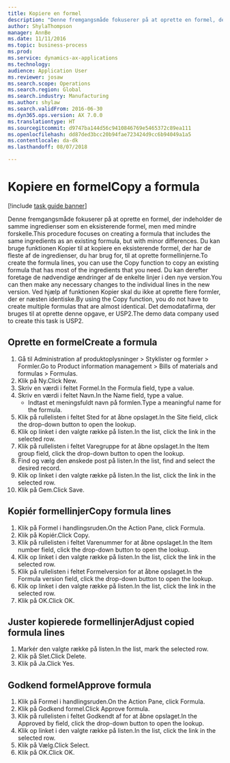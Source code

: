```yaml
--- 
title: Kopiere en formel
description: "Denne fremgangsmåde fokuserer på at oprette en formel, der indeholder de samme ingredienser som en eksisterende formel, men med mindre forskelle."
author: ShylaThompson
manager: AnnBe
ms.date: 11/11/2016
ms.topic: business-process
ms.prod: 
ms.service: dynamics-ax-applications
ms.technology: 
audience: Application User
ms.reviewer: josaw
ms.search.scope: Operations
ms.search.region: Global
ms.search.industry: Manufacturing
ms.author: shylaw
ms.search.validFrom: 2016-06-30
ms.dyn365.ops.version: AX 7.0.0
ms.translationtype: HT
ms.sourcegitcommit: d9747ba144d56c9410846769e5465372c89ea111
ms.openlocfilehash: dd87ded3bcc20b94fae723424d9cc6b94049a1a5
ms.contentlocale: da-dk
ms.lasthandoff: 08/07/2018

---
```

# <a name="copy-a-formula"></a><span data-ttu-id="7bbb7-103">Kopiere en formel</span><span class="sxs-lookup"><span data-stu-id="7bbb7-103">Copy a formula</span></span>

[!include [task guide banner](../../includes/task-guide-banner.md)]

<span data-ttu-id="7bbb7-104">Denne fremgangsmåde fokuserer på at oprette en formel, der indeholder de samme ingredienser som en eksisterende formel, men med mindre forskelle.</span><span class="sxs-lookup"><span data-stu-id="7bbb7-104">This procedure focuses on creating a formula that includes the same ingredients as an existing formula, but with minor differences.</span></span> <span data-ttu-id="7bbb7-105">Du kan bruge funktionen Kopier til at kopiere en eksisterende formel, der har de fleste af de ingredienser, du har brug for, til at oprette formellinjerne.</span><span class="sxs-lookup"><span data-stu-id="7bbb7-105">To create the formula lines, you can use the Copy function to copy an existing formula that has most of the ingredients that you need.</span></span> <span data-ttu-id="7bbb7-106">Du kan derefter foretage de nødvendige ændringer af de enkelte linjer i den nye version.</span><span class="sxs-lookup"><span data-stu-id="7bbb7-106">You can then make any necessary changes to the individual lines in the new version.</span></span> <span data-ttu-id="7bbb7-107">Ved hjælp af funktionen Kopier skal du ikke at oprette flere formler, der er næsten identiske.</span><span class="sxs-lookup"><span data-stu-id="7bbb7-107">By using the Copy function, you do not have to create multiple formulas that are almost identical.</span></span> <span data-ttu-id="7bbb7-108">Det demodatafirma, der bruges til at oprette denne opgave, er USP2.</span><span class="sxs-lookup"><span data-stu-id="7bbb7-108">The demo data company used to create this task is USP2.</span></span>


## <a name="create-a-formula"></a><span data-ttu-id="7bbb7-109">Oprette en formel</span><span class="sxs-lookup"><span data-stu-id="7bbb7-109">Create a formula</span></span>
1. <span data-ttu-id="7bbb7-110">Gå til Administration af produktoplysninger > Styklister og formler > Formler.</span><span class="sxs-lookup"><span data-stu-id="7bbb7-110">Go to Product information management > Bills of materials and formulas > Formulas.</span></span>
2. <span data-ttu-id="7bbb7-111">Klik på Ny.</span><span class="sxs-lookup"><span data-stu-id="7bbb7-111">Click New.</span></span>
3. <span data-ttu-id="7bbb7-112">Skriv en værdi i feltet Formel.</span><span class="sxs-lookup"><span data-stu-id="7bbb7-112">In the Formula field, type a value.</span></span>
4. <span data-ttu-id="7bbb7-113">Skriv en værdi i feltet Navn.</span><span class="sxs-lookup"><span data-stu-id="7bbb7-113">In the Name field, type a value.</span></span>
    * <span data-ttu-id="7bbb7-114">Indtast et meningsfuldt navn på formlen.</span><span class="sxs-lookup"><span data-stu-id="7bbb7-114">Type a meaningful name for the formula.</span></span>  
5. <span data-ttu-id="7bbb7-115">Klik på rullelisten i feltet Sted for at åbne opslaget.</span><span class="sxs-lookup"><span data-stu-id="7bbb7-115">In the Site field, click the drop-down button to open the lookup.</span></span>
6. <span data-ttu-id="7bbb7-116">Klik op linket i den valgte række på listen.</span><span class="sxs-lookup"><span data-stu-id="7bbb7-116">In the list, click the link in the selected row.</span></span>
7. <span data-ttu-id="7bbb7-117">Klik på rullelisten i feltet Varegruppe for at åbne opslaget.</span><span class="sxs-lookup"><span data-stu-id="7bbb7-117">In the Item group field, click the drop-down button to open the lookup.</span></span>
8. <span data-ttu-id="7bbb7-118">Find og vælg den ønskede post på listen.</span><span class="sxs-lookup"><span data-stu-id="7bbb7-118">In the list, find and select the desired record.</span></span>
9. <span data-ttu-id="7bbb7-119">Klik op linket i den valgte række på listen.</span><span class="sxs-lookup"><span data-stu-id="7bbb7-119">In the list, click the link in the selected row.</span></span>
10. <span data-ttu-id="7bbb7-120">Klik på Gem.</span><span class="sxs-lookup"><span data-stu-id="7bbb7-120">Click Save.</span></span>

## <a name="copy-formula-lines"></a><span data-ttu-id="7bbb7-121">Kopiér formellinjer</span><span class="sxs-lookup"><span data-stu-id="7bbb7-121">Copy formula lines</span></span>
1. <span data-ttu-id="7bbb7-122">Klik på Formel i handlingsruden.</span><span class="sxs-lookup"><span data-stu-id="7bbb7-122">On the Action Pane, click Formula.</span></span>
2. <span data-ttu-id="7bbb7-123">Klik på Kopiér.</span><span class="sxs-lookup"><span data-stu-id="7bbb7-123">Click Copy.</span></span>
3. <span data-ttu-id="7bbb7-124">Klik på rullelisten i feltet Varenummer for at åbne opslaget.</span><span class="sxs-lookup"><span data-stu-id="7bbb7-124">In the Item number field, click the drop-down button to open the lookup.</span></span>
4. <span data-ttu-id="7bbb7-125">Klik op linket i den valgte række på listen.</span><span class="sxs-lookup"><span data-stu-id="7bbb7-125">In the list, click the link in the selected row.</span></span>
5. <span data-ttu-id="7bbb7-126">Klik på rullelisten i feltet Formelversion for at åbne opslaget.</span><span class="sxs-lookup"><span data-stu-id="7bbb7-126">In the Formula version field, click the drop-down button to open the lookup.</span></span>
6. <span data-ttu-id="7bbb7-127">Klik op linket i den valgte række på listen.</span><span class="sxs-lookup"><span data-stu-id="7bbb7-127">In the list, click the link in the selected row.</span></span>
7. <span data-ttu-id="7bbb7-128">Klik på OK.</span><span class="sxs-lookup"><span data-stu-id="7bbb7-128">Click OK.</span></span>

## <a name="adjust-copied-formula-lines"></a><span data-ttu-id="7bbb7-129">Juster kopierede formellinjer</span><span class="sxs-lookup"><span data-stu-id="7bbb7-129">Adjust copied formula lines</span></span>
1. <span data-ttu-id="7bbb7-130">Markér den valgte række på listen.</span><span class="sxs-lookup"><span data-stu-id="7bbb7-130">In the list, mark the selected row.</span></span>
2. <span data-ttu-id="7bbb7-131">Klik på Slet.</span><span class="sxs-lookup"><span data-stu-id="7bbb7-131">Click Delete.</span></span>
3. <span data-ttu-id="7bbb7-132">Klik på Ja.</span><span class="sxs-lookup"><span data-stu-id="7bbb7-132">Click Yes.</span></span>

## <a name="approve-formula"></a><span data-ttu-id="7bbb7-133">Godkend formel</span><span class="sxs-lookup"><span data-stu-id="7bbb7-133">Approve formula</span></span>
1. <span data-ttu-id="7bbb7-134">Klik på Formel i handlingsruden.</span><span class="sxs-lookup"><span data-stu-id="7bbb7-134">On the Action Pane, click Formula.</span></span>
2. <span data-ttu-id="7bbb7-135">Klik på Godkend formel.</span><span class="sxs-lookup"><span data-stu-id="7bbb7-135">Click Approve formula.</span></span>
3. <span data-ttu-id="7bbb7-136">Klik på rullelisten i feltet Godkendt af for at åbne opslaget.</span><span class="sxs-lookup"><span data-stu-id="7bbb7-136">In the Approved by field, click the drop-down button to open the lookup.</span></span>
4. <span data-ttu-id="7bbb7-137">Klik op linket i den valgte række på listen.</span><span class="sxs-lookup"><span data-stu-id="7bbb7-137">In the list, click the link in the selected row.</span></span>
5. <span data-ttu-id="7bbb7-138">Klik på Vælg.</span><span class="sxs-lookup"><span data-stu-id="7bbb7-138">Click Select.</span></span>
6. <span data-ttu-id="7bbb7-139">Klik på OK.</span><span class="sxs-lookup"><span data-stu-id="7bbb7-139">Click OK.</span></span>


